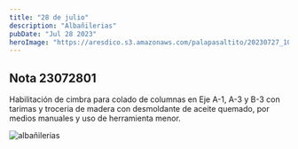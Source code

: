 ```yaml
---
title: "28 de julio"
description: "Albañilerias"
pubDate: "Jul 28 2023"
heroImage: "https://aresdico.s3.amazonaws.com/palapasaltito/20230727_104004.jpg"
---
```


## Nota 23072801

Habilitación de cimbra para colado de columnas en Eje A-1, A-3 y B-3 con tarimas y troceria de madera con desmoldante de aceite quemado, por medios manuales y uso de herramienta menor.

![albañilerias](https://aresdico.s3.amazonaws.com/palapasaltito/20230727_104004.jpg "albañilerias")
